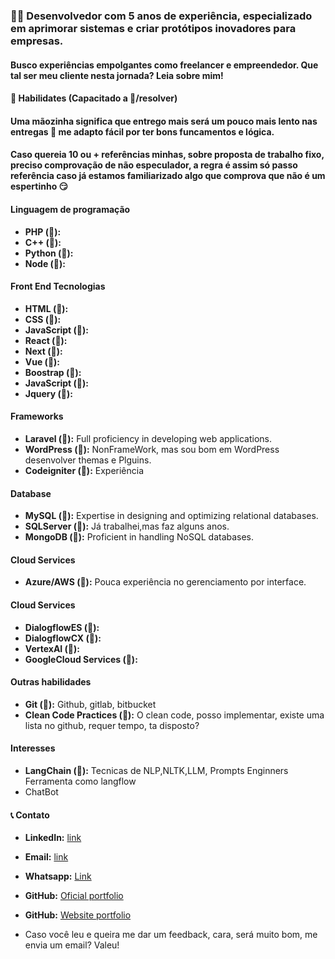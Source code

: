 ### 👨‍💻 Desenvolvedor com 5 anos de experiência, especializado em aprimorar sistemas e criar protótipos inovadores para empresas.

#### Busco experiências empolgantes como freelancer e empreendedor. Que tal ser meu cliente nesta jornada? Leia sobre mim!

#### 💼 Habilidates (Capacitado a 💯/resolver)

#### Uma mãozinha significa que entrego mais será um pouco mais lento nas entregas 👋 me adapto fácil por ter bons funcamentos e lógica. 
#### Caso quereia 10 ou + referências minhas, sobre proposta de trabalho fixo, preciso comprovação de não especulador, a regra é assim só passo referência caso já estamos familiarizado algo que comprova que não é um espertinho 😏

#### Linguagem de programação
- **PHP (💯):**
- **C++ (👋):**
- **Python (👋):**
- **Node (👋):**

#### Front End Tecnologias
- **HTML (💯):**
- **CSS (💯):**
- **JavaScript (💯):**
- **React (👋):**
- **Next (👋):**
- **Vue (👋):**
- **Boostrap (👋):**
- **JavaScript (💯):**
- **Jquery (💯):**

#### Frameworks
- **Laravel (💯):** Full proficiency in developing web applications.
- **WordPress (💯):** NonFrameWork, mas sou bom em WordPress desenvolver themas e Plguins.
- **Codeigniter (💯):** Experiência

#### Database
- **MySQL (💯):** Expertise in designing and optimizing relational databases.
- **SQLServer (👋):** Já trabalhei,mas faz alguns anos.
- **MongoDB (👋):** Proficient in handling NoSQL databases.

#### Cloud Services
- **Azure/AWS (👋):** Pouca experiência no gerenciamento por interface.

#### Cloud Services
- **DialogflowES (💯):**
- **DialogflowCX (💯):**
- **VertexAI (💯):**
- **GoogleCloud Services (💯):**

#### Outras habilidades
- **Git (💯):** Github, gitlab, bitbucket
- **Clean Code Practices (👋):** O clean code, posso implementar, existe uma lista no github, requer tempo, ta disposto?

#### Interesses
- **LangChain (💯):** Tecnicas de NLP,NLTK,LLM, Prompts Enginners Ferramenta como langflow
- ChatBot 

#### 📞 Contato
- **LinkedIn:** [link](https://www.linkedin.com/in/devnaelson/)
- **Email:** [link](naelson.g.saraiva@gmail.com)
- **Whatsapp:** [Link](https://wa.me/5565981180218)

- **GitHub:** [Oficial portfolio](https://github.com/devnaelson/portfolio)
- **GitHub:** [Website portfolio](https://naelson.glitch.me/)

- Caso você leu e queira me dar um feedback, cara, será muito bom, me envia um email? Valeu!
